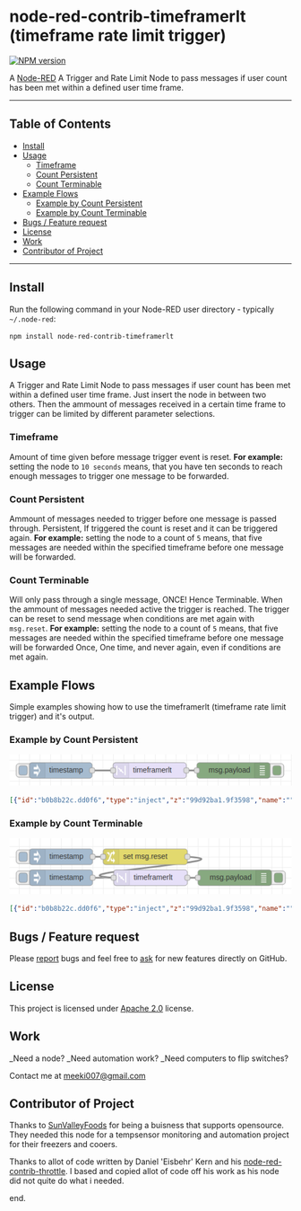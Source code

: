 node-red-contrib-timeframerlt
(timeframe rate limit trigger)
=========================

[![NPM version](https://badge.fury.io/js/node-red-contrib-timeframerlt.svg)](https://www.npmjs.com/package/node-red-contrib-timeframerlt)


A <a href="http://nodered.org" target="_new">Node-RED</a> A Trigger and Rate Limit Node to pass messages if user count has been met within a defined user time frame.

---

## Table of Contents
* [Install](#install)
* [Usage](#usage)
  * [Timeframe](#by-time)
  * [Count Persistent](#count-persistent)
  * [Count Terminable](#count-terminable)
* [Example Flows](#example-flows)
  * [Example by Count Persistent](#example-by-count-persistent)
  * [Example by Count Terminable](#example-by-count-terminable)
* [Bugs / Feature request](#bugs--feature-request)
* [License](#license)
* [Work](#work)
* [Contributor of Project](#contributor)

---

## Install

Run the following command in your Node-RED user directory - typically `~/.node-red`:

```
npm install node-red-contrib-timeframerlt
```


## Usage

A Trigger and Rate Limit Node to pass messages if user count has been met within a defined user time frame.
Just insert the node in between two others. Then the ammount of messages received in a certain time frame to trigger can be limited by different parameter selections.


### Timeframe

Amount of time given before message trigger event is reset.
**For example:** setting the node to `10 seconds` means, that you have ten seconds to reach enough messages to trigger one message to be forwarded.


### Count Persistent

Ammount of messages needed to trigger before one message is passed through. Persistent, If triggered the count is reset and it can be triggered again.
**For example:** setting the node to a count of `5` means, that five messages are needed within the specified timeframe before one message will be forwarded.


### Count Terminable

Will only pass through a single message, ONCE! Hence Terminable. When the ammount of messages needed active the trigger is reached. The trigger can be reset to send message when conditions are met again with `msg.reset`.
**For example:** setting the node to a count of `5` means, that five messages are needed within the specified timeframe before one message will be forwarded Once, One time, and never again, even if conditions are met again.


## Example Flows

Simple examples showing how to use the timeframerlt (timeframe rate limit trigger) and it's output.


### Example by Count Persistent

![example1.png](./doc/example1.png)

```JSON
[{"id":"b0b8b22c.dd0f6","type":"inject","z":"99d92ba1.9f3598","name":"","topic":"","payload":"","payloadType":"date","repeat":"","crontab":"","once":false,"onceDelay":0.1,"x":140,"y":160,"wires":[["2dbeb200.2d534e"]]},{"id":"d9a532a2.d8d81","type":"debug","z":"99d92ba1.9f3598","name":"","active":true,"tosidebar":true,"console":false,"tostatus":false,"complete":"payload","x":470,"y":160,"wires":[]},{"id":"2dbeb200.2d534e","type":"timeframerlt","z":"99d92ba1.9f3598","name":"","throttleType":"count","timeLimit":"2","timeLimitType":"seconds","countLimit":"4","byresetcountLimit":"4","x":310,"y":160,"wires":[["d9a532a2.d8d81"]]}]
```


### Example by Count Terminable

![example2.png](./doc/example2.png)

```JSON
[{"id":"b0b8b22c.dd0f6","type":"inject","z":"99d92ba1.9f3598","name":"","topic":"","payload":"","payloadType":"date","repeat":"","crontab":"","once":false,"onceDelay":0.1,"x":140,"y":160,"wires":[["2dbeb200.2d534e"]]},{"id":"d9a532a2.d8d81","type":"debug","z":"99d92ba1.9f3598","name":"","active":true,"tosidebar":true,"console":false,"tostatus":false,"complete":"payload","x":470,"y":160,"wires":[]},{"id":"2dbeb200.2d534e","type":"timeframerlt","z":"99d92ba1.9f3598","name":"","throttleType":"reset","timeLimit":"2","timeLimitType":"seconds","countLimit":"4","byresetcountLimit":"4","x":310,"y":160,"wires":[["d9a532a2.d8d81"]]},{"id":"f596a515.6d8208","type":"inject","z":"99d92ba1.9f3598","name":"","topic":"","payload":"","payloadType":"date","repeat":"","crontab":"","once":false,"onceDelay":0.1,"x":140,"y":120,"wires":[["4296a6a.3809758"]]},{"id":"4296a6a.3809758","type":"change","z":"99d92ba1.9f3598","name":"","rules":[{"t":"set","p":"reset","pt":"msg","to":"payload","tot":"msg"}],"action":"","property":"","from":"","to":"","reg":false,"x":300,"y":120,"wires":[["2dbeb200.2d534e"]]}]
```


## Bugs / Feature request
Please [report](http://github.com/meeki007/node-red-contrib-timeframe-rate-limit-trigger/issues) bugs and feel free to [ask](http://github.com/meeki007/node-red-contrib-timeframe-rate-limit-trigger/issues) for new features directly on GitHub.


## License
This project is licensed under [Apache 2.0](http://www.apache.org/licenses/LICENSE-2.0) license.


## Work
_Need a node?
_Need automation work?
_Need computers to flip switches?
  
Contact me at meeki007@gmail.com


## Contributor of Project

Thanks to [SunValleyFoods](https://www.sunvalleyfoods.com/) for being a buisness that supports opensource. They needed this node for a tempsensor monitoring and automation project for their freezers and cooers.

Thanks to allot of code written by Daniel 'Eisbehr' Kern and his [node-red-contrib-throttle](http://github.com/eisbehr-/node-red-throttle). I based and copied allot of code off his work as his node did not quite do what i needed.




end.
